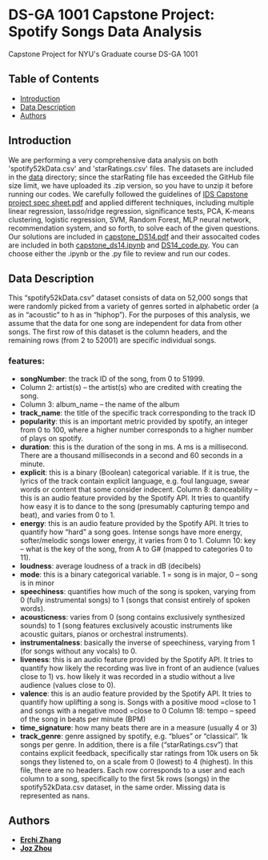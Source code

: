 # DS-GA 1001 Capstone Project: Spotify Songs Data Analysis
Capstone Project for NYU's Graduate course DS-GA 1001

## Table of Contents

- [Introduction](#introduction)
- [Data Description](#data-description)
- [Authors](#authors)

## Introduction
We are performing a very comprehensive data analysis on both 'spotify52kData.csv' and 'starRatings.csv' files. The datasets are included in the [data](/data) directory; since the starRating file has exceeded the GitHub file size limit, we have uploaded its .zip version, so you have to unzip it before running our codes. We carefully followed the guidelines of [IDS Capstone project spec sheet.pdf](/IDS_Capstone_project_spec_sheet.pdf) and applied different techniques, including multiple linear regression, lasso/ridge regression, significance tests, PCA, K-means clustering, logistic regression, SVM, Random Forest, MLP neural network, recommendation system, and so forth, to solve each of the given questions. 
Our solutions are included in [capstone_DS14.pdf](/capstone_DS14.pdf) and their assocaited codes are included in both [capstone_ds14.ipynb](/capstone_ds14.ipynb) and [DS14_code.py](/DS14_code.py). You can choose either the .ipynb or the .py file to review and run our codes. 

## Data Description
This “spotify52kData.csv” dataset consists of data on 52,000 songs that were randomly picked from a variety of genres sorted in alphabetic order (a as in “acoustic” to h as in “hiphop”). For the purposes of this analysis, we assume that the data for one song are independent for data from other songs. The first row of this dataset is the column headers, and the remaining rows (from 2 to 52001) are specific individual songs.
### features:
- **songNumber**: the track ID of the song, from 0 to 51999.
- Column 2: artist(s) – the artist(s) who are credited with creating the song.
- Column 3: album_name – the name of the album
- **track_name**: the title of the specific track corresponding to the track ID
- **popularity**: this is an important metric provided by spotify, an integer from 0 to 100, where a higher number corresponds to a higher number of plays on spotify.
- **duration**: this is the duration of the song in ms. A ms is a millisecond. There are a thousand milliseconds in a second and 60 seconds in a minute.
- **explicit**: this is a binary (Boolean) categorical variable. If it is true, the lyrics of the track contain explicit language, e.g. foul language, swear words or content that some consider indecent. Column 8: danceability – this is an audio feature provided by the Spotify API. It tries to quantify how easy it is to dance to the song (presumably capturing tempo and beat), and varies from 0 to 1.
- **energy**: this is an audio feature provided by the Spotify API. It tries to quantify how “hard” a song goes. Intense songs have more energy, softer/melodic songs lower energy, it varies from 0 to 1. Column 10: key – what is the key of the song, from A to G# (mapped to categories 0 to 11).
- **loudness**: average loudness of a track in dB (decibels)
- **mode**: this is a binary categorical variable. 1 = song is in major, 0 – song is in minor
- **speechiness**: quantifies how much of the song is spoken, varying from 0 (fully instrumental songs) to 1 (songs that consist entirely of spoken words).
- **acousticness**: varies from 0 (song contains exclusively synthesized sounds) to 1 (song features exclusively acoustic instruments like acoustic guitars, pianos or orchestral instruments).
- **instrumentalness**: basically the inverse of speechiness, varying from 1 (for songs without any vocals) to 0.
- **liveness**: this is an audio feature provided by the Spotify API. It tries to quantify how likely the recording was live in front of an audience (values close to 1) vs. how likely it was recorded in a studio without a live audience (values close to 0).
- **valence**: this is an audio feature provided by the Spotify API. It tries to quantify how uplifting a song is. Songs with a positive mood =close to 1 and songs with a negative mood =close to 0 Column 18: tempo – speed of the song in beats per minute (BPM)
- **time_signature**: how many beats there are in a measure (usually 4 or 3)
- **track_genre**: genre assigned by spotify, e.g. “blues” or “classical”. 1k songs per genre.
In addition, there is a file (“starRatings.csv”) that contains explicit feedback, specifically star ratings from 10k users on 5k songs they listened to, on a scale from 0 (lowest) to 4 (highest). In this file, there are no headers. Each row corresponds to a user and each column to a song, specifically to the first 5k rows (songs) in the spotify52kData.csv dataset, in the same order. Missing data is represented as nans.

## Authors
- **[Erchi Zhang](https://github.com/Archertakesitez)**
- **[Joz Zhou](https://github.com/jozzhou99)**
